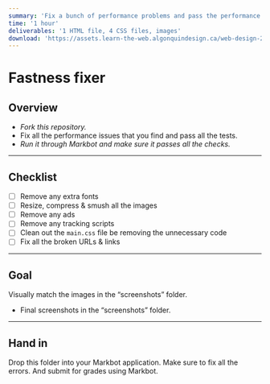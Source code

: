 ```yaml
---
summary: 'Fix a bunch of performance problems and pass the performance budget.'
time: '1 hour'
deliverables: '1 HTML file, 4 CSS files, images'
download: 'https://assets.learn-the-web.algonquindesign.ca/web-design-2/fastness-fixer-download.zip'
---
```


# Fastness fixer

## Overview

- *Fork this repository.*
- Fix all the performance issues that you find and pass all the tests.
- *Run it through Markbot and make sure it passes all the checks.*

---

## Checklist

- [ ] Remove any extra fonts
- [ ] Resize, compress & smush all the images
- [ ] Remove any ads
- [ ] Remove any tracking scripts
- [ ] Clean out the `main.css` file be removing the unnecessary code
- [ ] Fix all the broken URLs & links

---

## Goal

Visually match the images in the “screenshots” folder.

- Final screenshots in the “screenshots” folder.

---

## Hand in

Drop this folder into your Markbot application. Make sure to fix all the errors. And submit for grades using Markbot.
